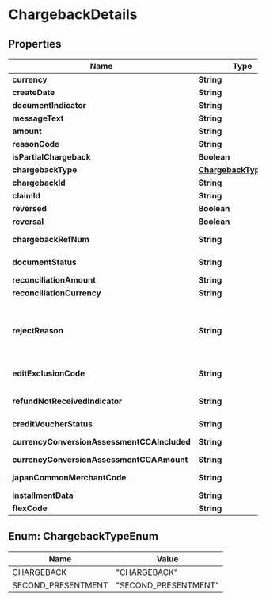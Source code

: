 

# ChargebackDetails


## Properties

| Name | Type | Description | Notes |
|------------ | ------------- | ------------- | -------------|
|**currency** | **String** | The chargeback currency.  The data should be standard currency alpha code |  [optional] |
|**createDate** | **String** | This is the date of the chargeback creation |  [optional] |
|**documentIndicator** | **String** | Document Indicator |  [optional] |
|**messageText** | **String** | Member message text to be used for the chargeback |  [optional] |
|**amount** | **String** | Chargeback Amount |  [optional] |
|**reasonCode** | **String** | Chargeback Reason Code |  [optional] |
|**isPartialChargeback** | **Boolean** | Indicates a partial chargeback |  [optional] |
|**chargebackType** | [**ChargebackTypeEnum**](#ChargebackTypeEnum) | Provide the chargeback type.  The following values are valid - CHARGEBACK, SECOND_PRESENTMENT |  [optional] |
|**chargebackId** | **String** | Identifier assigned to the Chargeback |  [optional] |
|**claimId** | **String** | Claim identifier |  [optional] |
|**reversed** | **Boolean** | Indicates this chargeback has been reversed |  [optional] |
|**reversal** | **Boolean** | Indicates this chargeback is a reversal chargeback |  [optional] |
|**chargebackRefNum** | **String** | Contains card issuer reference data for a specific cardholder transaction. This number must be unique within BIN. It is used to track the chargeback throughout its life cycle |  [optional] |
|**documentStatus** | **String** | The document status on chargebacks is helpful for customers to identify the chargebacks that need documents to be uploaded within the stipulated 8 days limit for uploading documentation after chargeback creation. |  [optional] |
|**reconciliationAmount** | **String** | Reconciliation amount of the chargeback type. Amount will only be retrieved by the receiver side of the dispute cycle. |  [optional] |
|**reconciliationCurrency** | **String** | Reconciliation currency of the chargeback type. Currency will only be retrieved by the receiver side of the dispute cycle. |  [optional] |
|**rejectReason** | **String** | Chargeback reject reason.  Bridged chargeback reject reason - Possible values:   Code1&#x3D;2802(00):D0025/000;DE072&#x3D;D0025\\\\\\\\0000\\\\\\\\\\\\\\\\ - Ineligible chargeback reject reason codes &#39;FNS COUNTER EXCEEDED&#39;   Code1&#x3D;2801(00):D0025/000;DE072&#x3D;D0025\\\\\\\\0000\\\\\\\\\\\\\\\\ - Ineligible chargeback reject reason codes &#39;FNS DATE EXCEEDED&#39;   Code1&#x3D;2570(00):D0025/000;DE072&#x3D;D0025\\\\\\\\0000\\\\\\\\\\\\\\\\ - Chargeback not allowed beyond 120 days of transaction date   Code1&#x3D;5050(00):D0025/000;DE072&#x3D;D0025\\\\\\\\0000\\\\\\\\\\\\\\\\ - New amount and Org amount can&#39;t be equal   Code1&#x3D;5051(00):D0025/000;DE072&#x3D;D0025\\\\\\\\0000\\\\\\\\\\\\\\\\ - Other errors                |  [optional] |
|**editExclusionCode** | **String** | Edit exclusion code to bypass clearing system edits. Valid Values - Y ,B0,B1,B2,B3,B4,B5,B6,B7,B8,B9,BA,BB,BC,BD,BE,BF,BG,BH,BI,BJ,BK,BL,BM,BN,BO,BP,BQ,BR,BS,BT,BU,BV,BW,BX,BY,BZ,SPACES. |  [optional] |
|**refundNotReceivedIndicator** | **String** | Cardholder/Issuer did not receive refund when a first chargeback was rejected by Collaboration with reason code 5000 indicating refund provided. 20 days after rejection of CB through collaboration. This field is only applicable if chargebackType is CHARGEBACK. Valid values are: true, false. |  [optional] |
|**creditVoucherStatus** | **String** | The actual status of the credit voucher |  [optional] |
|**currencyConversionAssessmentCCAIncluded** | **String** | Currency Conversion Assessment amount applied for full first chargeback, to indicate, if Currency Conversion Assessment was included or not for qualified transactions. |  [optional] |
|**currencyConversionAssessmentCCAAmount** | **String** | Currency Conversion Assessment amount Fee associated with full first chargeback. |  [optional] |
|**japanCommonMerchantCode** | **String** | Identifies the merchant&#39;s category in Japan referred to as the Common Merchant Category Code (CMC). Mastercard uses this value to identify a link to a corresponding Mastercard Assigned ID. |  [optional] |
|**installmentData** | **String** | Provides information about the installment payment option selected by the cardholder at the point of interaction. |  [optional] |
|**flexCode** | **String** | Specific to Brazil Flex Card transactions to communicate the product code used for clearing. |  [optional] |



## Enum: ChargebackTypeEnum

| Name | Value |
|---- | -----|
| CHARGEBACK | &quot;CHARGEBACK&quot; |
| SECOND_PRESENTMENT | &quot;SECOND_PRESENTMENT&quot; |



